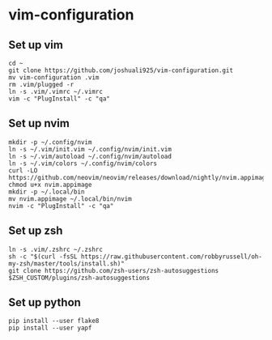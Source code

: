 # vim-configuration
## Set up vim
```console
cd ~
git clone https://github.com/joshuali925/vim-configuration.git
mv vim-configuration .vim
rm .vim/plugged -r
ln -s .vim/.vimrc ~/.vimrc
vim -c "PlugInstall" -c "qa"
```

## Set up nvim
```console
mkdir -p ~/.config/nvim
ln -s ~/.vim/init.vim ~/.config/nvim/init.vim
ln -s ~/.vim/autoload ~/.config/nvim/autoload
ln -s ~/.vim/colors ~/.config/nvim/colors
curl -LO https://github.com/neovim/neovim/releases/download/nightly/nvim.appimage 
chmod u+x nvim.appimage
mkdir -p ~/.local/bin
mv nvim.appimage ~/.local/bin/nvim
nvim -c "PlugInstall" -c "qa"
```

## Set up zsh
```console
ln -s .vim/.zshrc ~/.zshrc
sh -c "$(curl -fsSL https://raw.githubusercontent.com/robbyrussell/oh-my-zsh/master/tools/install.sh)"
git clone https://github.com/zsh-users/zsh-autosuggestions $ZSH_CUSTOM/plugins/zsh-autosuggestions
```

## Set up python
```console
pip install --user flake8
pip install --user yapf
```
